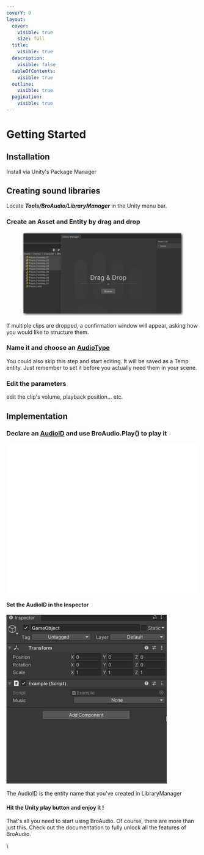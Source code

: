 ```yaml
---
coverY: 0
layout:
  cover:
    visible: true
    size: full
  title:
    visible: true
  description:
    visible: false
  tableOfContents:
    visible: true
  outline:
    visible: true
  pagination:
    visible: true
---
```


# Getting Started

## Installation

Install via Unity's Package Manager

## Creating sound libraries

Locate _**Tools/BroAudio/LibraryManager**_ in the Unity menu bar.

### Create an Asset and Entity by drag and drop

<figure><img src=".gitbook/assets/DragNDrop.gif" alt="" width="563"><figcaption></figcaption></figure>

If multiple clips are dropped, a confirmation window will appear, asking how you would like to structure them.

### Name it and choose an [AudioType](bro-wiki/broaudio.md#audiotype)

You could also skip this step and start editing. It will be saved as a Temp entity. Just remember to set it before you actually need them in your scene.

### Edit the parameters

edit the clip's volume, playback position... etc.



## Implementation

### Declare an [AudioID](bro-wiki/broaudio.md#audioid) and use BroAudio.Play() to play it

![](.gitbook/assets/BasicAPI.svg)

#### Set the AudioID in the Inspector

![](.gitbook/assets/AudioID.gif)

The AudioID is the entity name that you've created in LibraryManager



#### Hit the Unity play button and enjoy it !

That's all you need to start using BroAudio. Of course, there are more than just this. Check out the documentation to fully unlock all the features of BroAudio.

\
